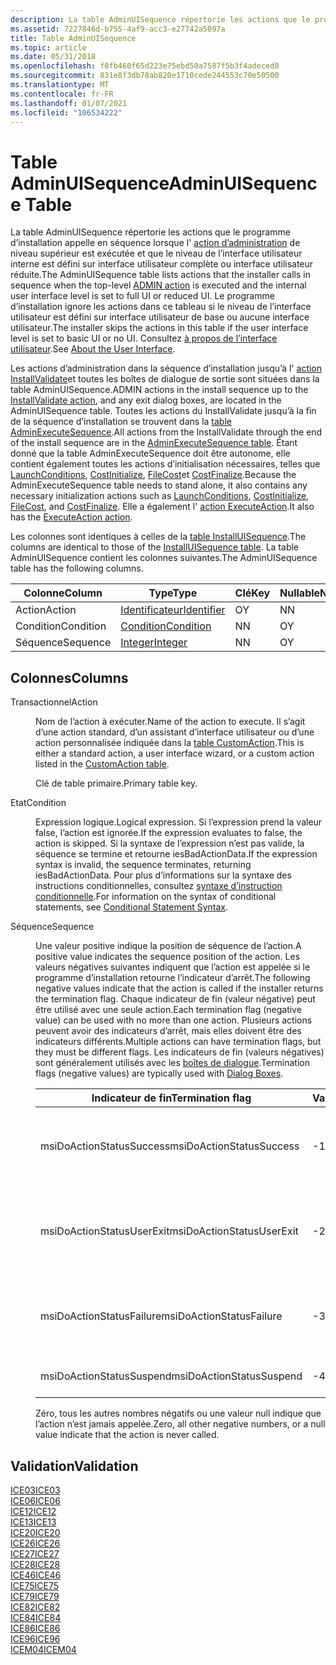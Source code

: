 ```yaml
---
description: La table AdminUISequence répertorie les actions que le programme d’installation appelle en séquence lorsque l’action d’administration de niveau supérieur est exécutée et que le niveau de l’interface utilisateur interne est défini sur interface utilisateur complète ou interface utilisateur réduite.
ms.assetid: 7227846d-b755-4af9-acc3-e27742a5097a
title: Table AdminUISequence
ms.topic: article
ms.date: 05/31/2018
ms.openlocfilehash: f8fb460f65d223e75ebd50a7587f5b3f4adeced8
ms.sourcegitcommit: 831e8f3db78ab820e1710cede244553c70e50500
ms.translationtype: MT
ms.contentlocale: fr-FR
ms.lasthandoff: 01/07/2021
ms.locfileid: "106534222"
---
```

# <a name="adminuisequence-table"></a><span data-ttu-id="a35d3-103">Table AdminUISequence</span><span class="sxs-lookup"><span data-stu-id="a35d3-103">AdminUISequence Table</span></span>

<span data-ttu-id="a35d3-104">La table AdminUISequence répertorie les actions que le programme d’installation appelle en séquence lorsque l' [action d’administration](admin-action.md) de niveau supérieur est exécutée et que le niveau de l’interface utilisateur interne est défini sur interface utilisateur complète ou interface utilisateur réduite.</span><span class="sxs-lookup"><span data-stu-id="a35d3-104">The AdminUISequence table lists actions that the installer calls in sequence when the top-level [ADMIN action](admin-action.md) is executed and the internal user interface level is set to full UI or reduced UI.</span></span> <span data-ttu-id="a35d3-105">Le programme d’installation ignore les actions dans ce tableau si le niveau de l’interface utilisateur est défini sur interface utilisateur de base ou aucune interface utilisateur.</span><span class="sxs-lookup"><span data-stu-id="a35d3-105">The installer skips the actions in this table if the user interface level is set to basic UI or no UI.</span></span> <span data-ttu-id="a35d3-106">Consultez [à propos de l’interface utilisateur](about-the-user-interface.md).</span><span class="sxs-lookup"><span data-stu-id="a35d3-106">See [About the User Interface](about-the-user-interface.md).</span></span>

<span data-ttu-id="a35d3-107">Les actions d’administration dans la séquence d’installation jusqu’à l' [action InstallValidate](installvalidate-action.md)et toutes les boîtes de dialogue de sortie sont situées dans la table AdminUISequence.</span><span class="sxs-lookup"><span data-stu-id="a35d3-107">ADMIN actions in the install sequence up to the [InstallValidate action](installvalidate-action.md), and any exit dialog boxes, are located in the AdminUISequence table.</span></span> <span data-ttu-id="a35d3-108">Toutes les actions du InstallValidate jusqu’à la fin de la séquence d’installation se trouvent dans la [table AdminExecuteSequence](adminexecutesequence-table.md).</span><span class="sxs-lookup"><span data-stu-id="a35d3-108">All actions from the InstallValidate through the end of the install sequence are in the [AdminExecuteSequence table](adminexecutesequence-table.md).</span></span> <span data-ttu-id="a35d3-109">Étant donné que la table AdminExecuteSequence doit être autonome, elle contient également toutes les actions d’initialisation nécessaires, telles que [LaunchConditions](launchconditions-action.md), [CostInitialize](costinitialize-action.md), [FileCost](filecost-action.md)et [CostFinalize](costfinalize-action.md).</span><span class="sxs-lookup"><span data-stu-id="a35d3-109">Because the AdminExecuteSequence table needs to stand alone, it also contains any necessary initialization actions such as [LaunchConditions](launchconditions-action.md), [CostInitialize](costinitialize-action.md), [FileCost](filecost-action.md), and [CostFinalize](costfinalize-action.md).</span></span> <span data-ttu-id="a35d3-110">Elle a également l' [action ExecuteAction](executeaction-action.md).</span><span class="sxs-lookup"><span data-stu-id="a35d3-110">It also has the [ExecuteAction action](executeaction-action.md).</span></span>

<span data-ttu-id="a35d3-111">Les colonnes sont identiques à celles de la [table InstallUISequence](installuisequence-table.md).</span><span class="sxs-lookup"><span data-stu-id="a35d3-111">The columns are identical to those of the [InstallUISequence table](installuisequence-table.md).</span></span> <span data-ttu-id="a35d3-112">La table AdminUISequence contient les colonnes suivantes.</span><span class="sxs-lookup"><span data-stu-id="a35d3-112">The AdminUISequence table has the following columns.</span></span>



| <span data-ttu-id="a35d3-113">Colonne</span><span class="sxs-lookup"><span data-stu-id="a35d3-113">Column</span></span>    | <span data-ttu-id="a35d3-114">Type</span><span class="sxs-lookup"><span data-stu-id="a35d3-114">Type</span></span>                         | <span data-ttu-id="a35d3-115">Clé</span><span class="sxs-lookup"><span data-stu-id="a35d3-115">Key</span></span> | <span data-ttu-id="a35d3-116">Nullable</span><span class="sxs-lookup"><span data-stu-id="a35d3-116">Nullable</span></span> |
|-----------|------------------------------|-----|----------|
| <span data-ttu-id="a35d3-117">Action</span><span class="sxs-lookup"><span data-stu-id="a35d3-117">Action</span></span>    | [<span data-ttu-id="a35d3-118">Identificateur</span><span class="sxs-lookup"><span data-stu-id="a35d3-118">Identifier</span></span>](identifier.md) | <span data-ttu-id="a35d3-119">O</span><span class="sxs-lookup"><span data-stu-id="a35d3-119">Y</span></span>   | <span data-ttu-id="a35d3-120">N</span><span class="sxs-lookup"><span data-stu-id="a35d3-120">N</span></span>        |
| <span data-ttu-id="a35d3-121">Condition</span><span class="sxs-lookup"><span data-stu-id="a35d3-121">Condition</span></span> | [<span data-ttu-id="a35d3-122">Condition</span><span class="sxs-lookup"><span data-stu-id="a35d3-122">Condition</span></span>](condition.md)   | <span data-ttu-id="a35d3-123">N</span><span class="sxs-lookup"><span data-stu-id="a35d3-123">N</span></span>   | <span data-ttu-id="a35d3-124">O</span><span class="sxs-lookup"><span data-stu-id="a35d3-124">Y</span></span>        |
| <span data-ttu-id="a35d3-125">Séquence</span><span class="sxs-lookup"><span data-stu-id="a35d3-125">Sequence</span></span>  | [<span data-ttu-id="a35d3-126">Integer</span><span class="sxs-lookup"><span data-stu-id="a35d3-126">Integer</span></span>](integer.md)       | <span data-ttu-id="a35d3-127">N</span><span class="sxs-lookup"><span data-stu-id="a35d3-127">N</span></span>   | <span data-ttu-id="a35d3-128">O</span><span class="sxs-lookup"><span data-stu-id="a35d3-128">Y</span></span>        |



 

## <a name="columns"></a><span data-ttu-id="a35d3-129">Colonnes</span><span class="sxs-lookup"><span data-stu-id="a35d3-129">Columns</span></span>

<dl> <dt>

<span data-ttu-id="a35d3-130"><span id="Action"></span><span id="action"></span><span id="ACTION"></span>Transactionnel</span><span class="sxs-lookup"><span data-stu-id="a35d3-130"><span id="Action"></span><span id="action"></span><span id="ACTION"></span>Action</span></span>
</dt> <dd>

<span data-ttu-id="a35d3-131">Nom de l’action à exécuter.</span><span class="sxs-lookup"><span data-stu-id="a35d3-131">Name of the action to execute.</span></span> <span data-ttu-id="a35d3-132">Il s’agit d’une action standard, d’un assistant d’interface utilisateur ou d’une action personnalisée indiquée dans la [table CustomAction](customaction-table.md).</span><span class="sxs-lookup"><span data-stu-id="a35d3-132">This is either a standard action, a user interface wizard, or a custom action listed in the [CustomAction table](customaction-table.md).</span></span>

<span data-ttu-id="a35d3-133">Clé de table primaire.</span><span class="sxs-lookup"><span data-stu-id="a35d3-133">Primary table key.</span></span>

</dd> <dt>

<span data-ttu-id="a35d3-134"><span id="Condition"></span><span id="condition"></span><span id="CONDITION"></span>Etat</span><span class="sxs-lookup"><span data-stu-id="a35d3-134"><span id="Condition"></span><span id="condition"></span><span id="CONDITION"></span>Condition</span></span>
</dt> <dd>

<span data-ttu-id="a35d3-135">Expression logique.</span><span class="sxs-lookup"><span data-stu-id="a35d3-135">Logical expression.</span></span> <span data-ttu-id="a35d3-136">Si l’expression prend la valeur false, l’action est ignorée.</span><span class="sxs-lookup"><span data-stu-id="a35d3-136">If the expression evaluates to false, the action is skipped.</span></span> <span data-ttu-id="a35d3-137">Si la syntaxe de l’expression n’est pas valide, la séquence se termine et retourne iesBadActionData.</span><span class="sxs-lookup"><span data-stu-id="a35d3-137">If the expression syntax is invalid, the sequence terminates, returning iesBadActionData.</span></span> <span data-ttu-id="a35d3-138">Pour plus d’informations sur la syntaxe des instructions conditionnelles, consultez [syntaxe d’instruction conditionnelle](conditional-statement-syntax.md).</span><span class="sxs-lookup"><span data-stu-id="a35d3-138">For information on the syntax of conditional statements, see [Conditional Statement Syntax](conditional-statement-syntax.md).</span></span>

</dd> <dt>

<span data-ttu-id="a35d3-139"><span id="Sequence"></span><span id="sequence"></span><span id="SEQUENCE"></span>Séquence</span><span class="sxs-lookup"><span data-stu-id="a35d3-139"><span id="Sequence"></span><span id="sequence"></span><span id="SEQUENCE"></span>Sequence</span></span>
</dt> <dd>

<span data-ttu-id="a35d3-140">Une valeur positive indique la position de séquence de l’action.</span><span class="sxs-lookup"><span data-stu-id="a35d3-140">A positive value indicates the sequence position of the action.</span></span> <span data-ttu-id="a35d3-141">Les valeurs négatives suivantes indiquent que l’action est appelée si le programme d’installation retourne l’indicateur d’arrêt.</span><span class="sxs-lookup"><span data-stu-id="a35d3-141">The following negative values indicate that the action is called if the installer returns the termination flag.</span></span> <span data-ttu-id="a35d3-142">Chaque indicateur de fin (valeur négative) peut être utilisé avec une seule action.</span><span class="sxs-lookup"><span data-stu-id="a35d3-142">Each termination flag (negative value) can be used with no more than one action.</span></span> <span data-ttu-id="a35d3-143">Plusieurs actions peuvent avoir des indicateurs d’arrêt, mais elles doivent être des indicateurs différents.</span><span class="sxs-lookup"><span data-stu-id="a35d3-143">Multiple actions can have termination flags, but they must be different flags.</span></span> <span data-ttu-id="a35d3-144">Les indicateurs de fin (valeurs négatives) sont généralement utilisés avec les [boîtes de dialogue](dialog-boxes.md).</span><span class="sxs-lookup"><span data-stu-id="a35d3-144">Termination flags (negative values) are typically used with [Dialog Boxes](dialog-boxes.md).</span></span>



| <span data-ttu-id="a35d3-145">Indicateur de fin</span><span class="sxs-lookup"><span data-stu-id="a35d3-145">Termination flag</span></span>          | <span data-ttu-id="a35d3-146">Valeur</span><span class="sxs-lookup"><span data-stu-id="a35d3-146">Value</span></span> | <span data-ttu-id="a35d3-147">Description</span><span class="sxs-lookup"><span data-stu-id="a35d3-147">Description</span></span>                                                                          |
|---------------------------|-------|--------------------------------------------------------------------------------------|
| <span data-ttu-id="a35d3-148">msiDoActionStatusSuccess</span><span class="sxs-lookup"><span data-stu-id="a35d3-148">msiDoActionStatusSuccess</span></span>  | <span data-ttu-id="a35d3-149">-1</span><span class="sxs-lookup"><span data-stu-id="a35d3-149">-1</span></span>    | <span data-ttu-id="a35d3-150">Achèvement réussi.</span><span class="sxs-lookup"><span data-stu-id="a35d3-150">Successful completion.</span></span> <span data-ttu-id="a35d3-151">Utilisé avec les boîtes de dialogue [quitter](exit-dialog.md) .</span><span class="sxs-lookup"><span data-stu-id="a35d3-151">Used with [Exit](exit-dialog.md) dialog boxes.</span></span>               |
| <span data-ttu-id="a35d3-152">msiDoActionStatusUserExit</span><span class="sxs-lookup"><span data-stu-id="a35d3-152">msiDoActionStatusUserExit</span></span> | <span data-ttu-id="a35d3-153">-2</span><span class="sxs-lookup"><span data-stu-id="a35d3-153">-2</span></span>    | <span data-ttu-id="a35d3-154">L’utilisateur termine l’installation.</span><span class="sxs-lookup"><span data-stu-id="a35d3-154">User terminates install.</span></span> <span data-ttu-id="a35d3-155">Utilisé avec les boîtes de dialogue [UserExit](userexit-dialog.md) .</span><span class="sxs-lookup"><span data-stu-id="a35d3-155">Used with [UserExit](userexit-dialog.md) dialog boxes.</span></span>     |
| <span data-ttu-id="a35d3-156">msiDoActionStatusFailure</span><span class="sxs-lookup"><span data-stu-id="a35d3-156">msiDoActionStatusFailure</span></span>  | <span data-ttu-id="a35d3-157">-3</span><span class="sxs-lookup"><span data-stu-id="a35d3-157">-3</span></span>    | <span data-ttu-id="a35d3-158">La sortie irrécupérable s’arrête.</span><span class="sxs-lookup"><span data-stu-id="a35d3-158">Fatal exit terminates.</span></span> <span data-ttu-id="a35d3-159">Utilisé avec les boîtes de dialogue [FatalError](fatalerror-dialog.md) .</span><span class="sxs-lookup"><span data-stu-id="a35d3-159">Used with a [FatalError](fatalerror-dialog.md) dialog boxes.</span></span> |
| <span data-ttu-id="a35d3-160">msiDoActionStatusSuspend</span><span class="sxs-lookup"><span data-stu-id="a35d3-160">msiDoActionStatusSuspend</span></span>  | <span data-ttu-id="a35d3-161">-4</span><span class="sxs-lookup"><span data-stu-id="a35d3-161">-4</span></span>    | <span data-ttu-id="a35d3-162">L’installation est suspendue.</span><span class="sxs-lookup"><span data-stu-id="a35d3-162">Install is suspended.</span></span>                                                                |



 

<span data-ttu-id="a35d3-163">Zéro, tous les autres nombres négatifs ou une valeur null indique que l’action n’est jamais appelée.</span><span class="sxs-lookup"><span data-stu-id="a35d3-163">Zero, all other negative numbers, or a null value indicate that the action is never called.</span></span>

</dd> </dl>

## <a name="validation"></a><span data-ttu-id="a35d3-164">Validation</span><span class="sxs-lookup"><span data-stu-id="a35d3-164">Validation</span></span>

<dl>

[<span data-ttu-id="a35d3-165">ICE03</span><span class="sxs-lookup"><span data-stu-id="a35d3-165">ICE03</span></span>](ice03.md)  
[<span data-ttu-id="a35d3-166">ICE06</span><span class="sxs-lookup"><span data-stu-id="a35d3-166">ICE06</span></span>](ice06.md)  
[<span data-ttu-id="a35d3-167">ICE12</span><span class="sxs-lookup"><span data-stu-id="a35d3-167">ICE12</span></span>](ice12.md)  
[<span data-ttu-id="a35d3-168">ICE13</span><span class="sxs-lookup"><span data-stu-id="a35d3-168">ICE13</span></span>](ice13.md)  
[<span data-ttu-id="a35d3-169">ICE20</span><span class="sxs-lookup"><span data-stu-id="a35d3-169">ICE20</span></span>](ice20.md)  
[<span data-ttu-id="a35d3-170">ICE26</span><span class="sxs-lookup"><span data-stu-id="a35d3-170">ICE26</span></span>](ice26.md)  
[<span data-ttu-id="a35d3-171">ICE27</span><span class="sxs-lookup"><span data-stu-id="a35d3-171">ICE27</span></span>](ice27.md)  
[<span data-ttu-id="a35d3-172">ICE28</span><span class="sxs-lookup"><span data-stu-id="a35d3-172">ICE28</span></span>](ice28.md)  
[<span data-ttu-id="a35d3-173">ICE46</span><span class="sxs-lookup"><span data-stu-id="a35d3-173">ICE46</span></span>](ice46.md)  
[<span data-ttu-id="a35d3-174">ICE75</span><span class="sxs-lookup"><span data-stu-id="a35d3-174">ICE75</span></span>](ice75.md)  
[<span data-ttu-id="a35d3-175">ICE79</span><span class="sxs-lookup"><span data-stu-id="a35d3-175">ICE79</span></span>](ice79.md)  
[<span data-ttu-id="a35d3-176">ICE82</span><span class="sxs-lookup"><span data-stu-id="a35d3-176">ICE82</span></span>](ice82.md)  
[<span data-ttu-id="a35d3-177">ICE84</span><span class="sxs-lookup"><span data-stu-id="a35d3-177">ICE84</span></span>](ice84.md)  
[<span data-ttu-id="a35d3-178">ICE86</span><span class="sxs-lookup"><span data-stu-id="a35d3-178">ICE86</span></span>](ice86.md)  
[<span data-ttu-id="a35d3-179">ICE96</span><span class="sxs-lookup"><span data-stu-id="a35d3-179">ICE96</span></span>](ice96.md)  
[<span data-ttu-id="a35d3-180">ICEM04</span><span class="sxs-lookup"><span data-stu-id="a35d3-180">ICEM04</span></span>](icem04.md)  
</dl>

 

 



